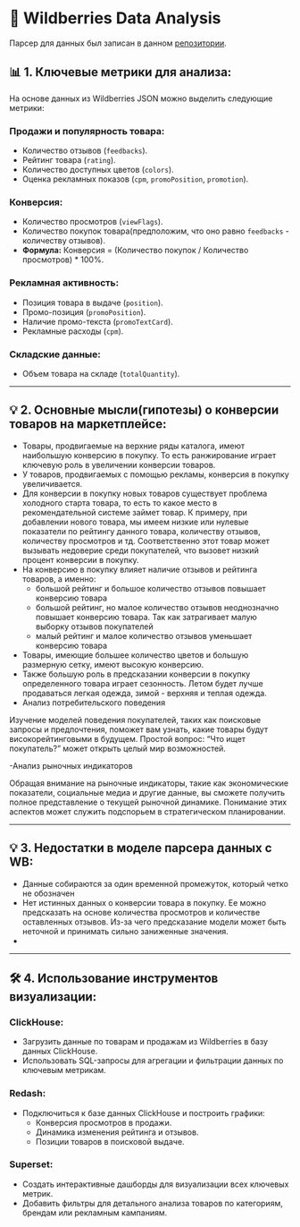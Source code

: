 # 🎯 Wildberries Data Analysis

Парсер для данных был записан в данном [репозитории](https://github.com/boneyk/Parsers).

## 📊 1. Ключевые метрики для анализа:
На основе данных из Wildberries JSON можно выделить следующие метрики:

### Продажи и популярность товара:
- Количество отзывов (`feedbacks`).
- Рейтинг товара (`rating`).
- Количество доступных цветов (`colors`).
- Оценка рекламных показов (`cpm`, `promoPosition`, `promotion`).

### Конверсия:
- Количество просмотров (`viewFlags`).
- Количество покупок товара(предположим, что оно равно `feedbacks` - количеству отзывов).
- **Формула:** Конверсия = (Количество покупок / Количество просмотров) * 100%.

### Рекламная активность:
- Позиция товара в выдаче (`position`).
- Промо-позиция (`promoPosition`).
- Наличие промо-текста (`promoTextCard`).
- Рекламные расходы (`cpm`).

### Складские данные:
- Объем товара на складе (`totalQuantity`).

---
## 💡 2. Основные мысли(гипотезы) о конверсии товаров на маркетплейсе: 
- Товары, продвигаемые на верхние ряды каталога, имеют наибольшую конверсию в покупку. То есть ранжирование играет ключевую роль в увеличении конверсии товаров.
- У товаров, продвигаемых с помощью рекламы, конверсия в покупку увеличивается.
- Для конверсии в покупку новых товаров существует проблема холодного старта товара, то есть то какое место в рекомендательной системе займет товар. К примеру, при добавлении нового товара, мы имеем низкие или нулевые показатели по рейтингу данного товара, количеству отзывов, количеству просмотров и тд. Соответственно этот товар может вызывать недоверие среди покупателей, что вызовет низкий процент конверсии в покупку.
- На конверсию в покупку влияет наличие отзывов и рейтинга товаров, а именно:
  * большой рейтинг и большое количество отзывов повышает конверсию товара
  * большой рейтинг, но малое количество отзывов неоднозначно повышает конверсию товара. Так как затрагивает малую выборку отзывов покупателей
  * малый рейтинг и малое количество отзывов уменьшает конверсию товара
- Товары, имеющие большее количество цветов и большую размерную сетку, имеют высокую конверсию.
- Также большую роль в предсказании конверсии в покупку определенного товара играет сезонность. Летом будет лучше продаваться легкая одежда, зимой - верхняя и теплая одежда.
- Анализ потребительского поведения

Изучение моделей поведения покупателей, таких как поисковые запросы и предпочтения, поможет вам узнать, какие товары будут високорейтинговыми в будущем. Простой вопрос: “Что ищет покупатель?” может открыть целый мир возможностей.

-Анализ рыночных индикаторов

Обращая внимание на рыночные индикаторы, такие как экономические показатели, социальные медиа и другие данные, вы сможете получить полное представление о текущей рыночной динамике. Понимание этих аспектов может служить подспорьем в стратегическом планировании.

---

## 💡 3. Недостатки в моделе парсера данных с WB:
- Данные собираются за один временной промежуток, который четко не обозначен
- Нет истинных данных о конверсии товара в покупку. Ее можно предсказать на основе количества просмотров и количестве оставленных отзывов. Из-за чего предсказание модели может быть неточной и принимать сильно заниженные значения.
- 

---

## 🛠️ 4. Использование инструментов визуализации:

### ClickHouse:  
- Загрузить данные по товарам и продажам из Wildberries в базу данных ClickHouse.  
- Использовать SQL-запросы для агрегации и фильтрации данных по ключевым метрикам.  

### Redash:  
- Подключиться к базе данных ClickHouse и построить графики:  
  - Конверсия просмотров в продажи.  
  - Динамика изменения рейтинга и отзывов.  
  - Позиции товаров в поисковой выдаче.  

### Superset:  
- Создать интерактивные дашборды для визуализации всех ключевых метрик.  
- Добавить фильтры для детального анализа товаров по категориям, брендам или рекламным кампаниям.
